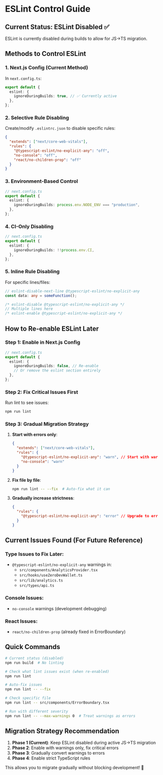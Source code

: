 # ESLint Control Guide

## Current Status: ESLint Disabled ✅

ESLint is currently disabled during builds to allow for JS→TS migration.

## Methods to Control ESLint

### 1. Next.js Config (Current Method)

In `next.config.ts`:

```typescript
export default {
  eslint: {
    ignoreDuringBuilds: true, // ✅ Currently active
  },
};
```

### 2. Selective Rule Disabling

Create/modify `.eslintrc.json` to disable specific rules:

```json
{
  "extends": ["next/core-web-vitals"],
  "rules": {
    "@typescript-eslint/no-explicit-any": "off",
    "no-console": "off",
    "react/no-children-prop": "off"
  }
}
```

### 3. Environment-Based Control

```typescript
// next.config.ts
export default {
  eslint: {
    ignoreDuringBuilds: process.env.NODE_ENV === "production",
  },
};
```

### 4. CI-Only Disabling

```typescript
// next.config.ts
export default {
  eslint: {
    ignoreDuringBuilds: !!process.env.CI,
  },
};
```

### 5. Inline Rule Disabling

For specific lines/files:

```typescript
// eslint-disable-next-line @typescript-eslint/no-explicit-any
const data: any = someFunction();

/* eslint-disable @typescript-eslint/no-explicit-any */
// Multiple lines here
/* eslint-enable @typescript-eslint/no-explicit-any */
```

## How to Re-enable ESLint Later

### Step 1: Enable in Next.js Config

```typescript
// next.config.ts
export default {
  eslint: {
    ignoreDuringBuilds: false, // Re-enable
    // Or remove the eslint section entirely
  },
};
```

### Step 2: Fix Critical Issues First

Run lint to see issues:

```bash
npm run lint
```

### Step 3: Gradual Migration Strategy

1. **Start with errors only**:

   ```json
   {
     "extends": ["next/core-web-vitals"],
     "rules": {
       "@typescript-eslint/no-explicit-any": "warn", // Start with warnings
       "no-console": "warn"
     }
   }
   ```

2. **Fix file by file**:

   ```bash
   npm run lint -- --fix  # Auto-fix what it can
   ```

3. **Gradually increase strictness**:
   ```json
   {
     "rules": {
       "@typescript-eslint/no-explicit-any": "error" // Upgrade to error
     }
   }
   ```

## Current Issues Found (For Future Reference)

### Type Issues to Fix Later:

- `@typescript-eslint/no-explicit-any` warnings in:
  - `src/components/AnalyticsProvider.tsx`
  - `src/hooks/useZeroDevWallet.ts`
  - `src/lib/analytics.ts`
  - `src/types/api.ts`

### Console Issues:

- `no-console` warnings (development debugging)

### React Issues:

- `react/no-children-prop` (already fixed in ErrorBoundary)

## Quick Commands

```bash
# Current status (disabled)
npm run build  # No linting

# Check what lint issues exist (when re-enabled)
npm run lint

# Auto-fix issues
npm run lint -- --fix

# Check specific file
npm run lint -- src/components/ErrorBoundary.tsx

# Run with different severity
npm run lint -- --max-warnings 0  # Treat warnings as errors
```

## Migration Strategy Recommendation

1. **Phase 1 (Current)**: Keep ESLint disabled during active JS→TS migration
2. **Phase 2**: Enable with warnings only, fix critical errors
3. **Phase 3**: Gradually convert warnings to errors
4. **Phase 4**: Enable strict TypeScript rules

This allows you to migrate gradually without blocking development! 🚀
